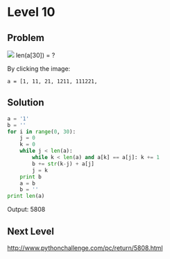 # Level 10

## Problem

![](http://www.pythonchallenge.com/pc/return/bull.jpg)
len(a[30]) = ?

By clicking the image:

```
a = [1, 11, 21, 1211, 111221, 
```

## Solution

```python
a = '1'
b = ''
for i in range(0, 30):
    j = 0
    k = 0
    while j < len(a):
        while k < len(a) and a[k] == a[j]: k += 1
        b += str(k-j) + a[j]
        j = k
    print b
    a = b
    b = ''
print len(a)
```

Output: 5808

## Next Level

http://www.pythonchallenge.com/pc/return/5808.html